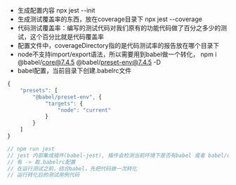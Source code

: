 - 生成配置内容 npx jest --init 
- 生成测试覆盖率的东西，放在coverage目录下 npx jest --coverage
- 代码测试覆盖率：编写的测试代码对我们原有的功能代码做了百分之多少的测试，这个百分比就是代码覆盖率
- 配置文件中，coverageDirectory指的是代码测试率的报告放在哪个目录下
- node不支持import/export语法，所以需要用到babel做一个转化， npm i @babel/core@7.4.5 @babel/preset-env@7.4.5 -D
- babel配置，当前目录下创建.babelrc文件
```js
{
    "presets": [
        "@babel/preset-env", {
            "targets": {
                "node": "current"
            }
        }
    ]
}

// npm run jest
// jest 内部集成插件(babel-jest), 插件会检测当前环境下是否有babel 或者 babel/core
// 有 -> 取.babelrc配置
// 在运行测试之前，结合babel，先把代码做一次转化
// 运行转化后的测试用例代码
```